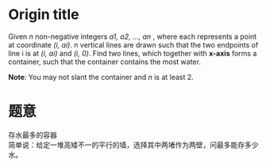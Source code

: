 # Origin title
Given _n_ non-negative integers _a1, a2, ..., an_ , where each represents a point at coordinate _(i, ai)_. n vertical lines are drawn such that the two endpoints of line i is at _(i, ai)_ and _(i, 0)_. Find two lines, which together with __x-axis__ forms a container, such that the container contains the most water.  
  
__Note__: You may not slant the container and *n* is at least 2.

# 题意
存水最多的容器  
简单说：给定一堆高矮不一的平行的墙，选择其中两堵作为两壁，问最多能存多少水。  
